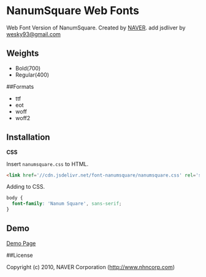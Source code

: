 # NanumSquare Web Fonts

Web Font Version of NanumSquare. Created by [NAVER](http://www.naver.com).
add jsdliver by wesky93@gmail.com

## Weights

- Bold(700)
- Regular(400)

##Formats

- ttf
- eot
- woff
- woff2

## Installation

**CSS**

Insert `nanumsquare.css` to HTML.

```html
<link href='//cdn.jsdelivr.net/font-nanumsquare/nanumsquare.css' rel='stylesheet' type='text/css'>
```

Adding to CSS.

```css
body {
  font-family: 'Nanum Square', sans-serif;
}
```

## Demo

[Demo Page](https://hiun.github.io/NanumSquare)

##License

Copyright (c) 2010, NAVER Corporation (http://www.nhncorp.com)
